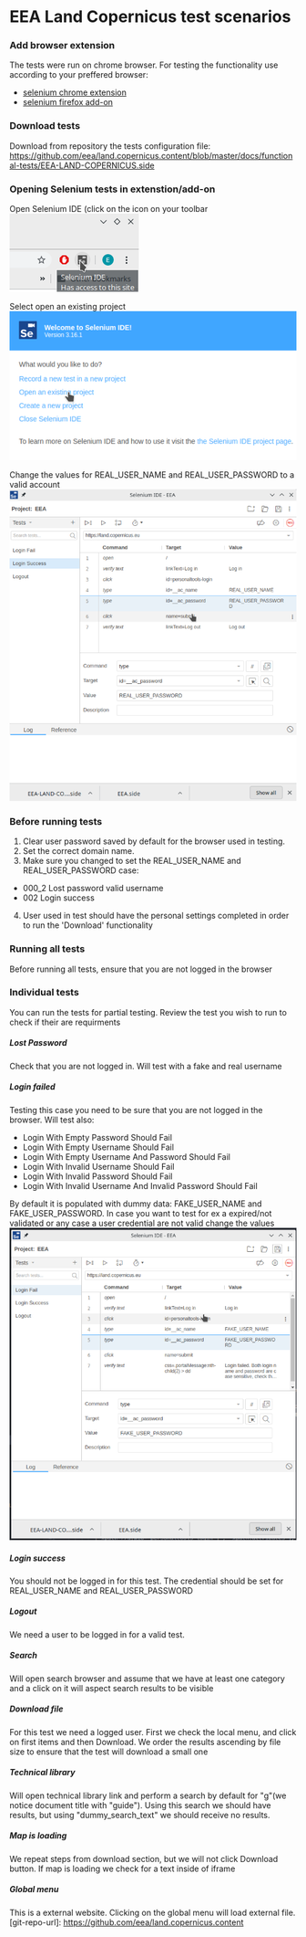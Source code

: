 # EEA Land Copernicus test scenarios

### Add browser extension
The tests were run on chrome browser. For testing the functionality use according to your preffered browser:
- [selenium chrome extension](https://chrome.google.com/webstore/detail/selenium-ide/mooikfkahbdckldjjndioackbalphokd?hl=en)
- [selenium firefox add-on](https://addons.mozilla.org/en-US/firefox/addon/selenium-ide/)

### Download tests
Download from repository the tests configuration file: https://github.com/eea/land.copernicus.content/blob/master/docs/functional-tests/EEA-LAND-COPERNICUS.side

### Opening Selenium tests in extenstion/add-on

Open Selenium IDE (click on the icon on your toolbar
![](https://github.com/eea/land.copernicus.content/raw/master/docs/functional-tests/images/001-open-selenium.png)

Select open an existing project
![](https://github.com/eea/land.copernicus.content/raw/master/docs/functional-tests/images/002-open-project.png)

Change the values for REAL_USER_NAME and REAL_USER_PASSWORD to a valid account
![](https://github.com/eea/land.copernicus.content/raw/master/docs/functional-tests/images/004-change-real-username.png)

### Before running tests
1) Clear user password saved by default for the browser used in testing.
2) Set the correct domain name.
3) Make sure you changed to set the REAL_USER_NAME and REAL_USER_PASSWORD case:
- 000_2 Lost password valid username
- 002 Login success
4) User used in test should have the personal settings completed in order to run the 'Download' functionality

### Running all tests

Before running all tests, ensure that you are not logged in the browser

### Individual tests
You can run the tests for partial testing. Review the test you wish to run to check if their are requirments

##### Lost Password
Check that you are not logged in. Will test with a fake and real username

##### Login failed
Testing this case you need to be sure that you are not logged in the browser. Will test also:
- Login With Empty Password Should Fail
- Login With Empty Username Should Fail
- Login With Empty Username And Password Should Fail
- Login With Invalid Username Should Fail
- Login With Invalid Password Should Fail
- Login With Invalid Username And Invalid Password Should Fail

By default it is populated with dummy data:  FAKE_USER_NAME and FAKE_USER_PASSWORD. In case you want to test for ex a expired/not validated or any case a user credential are not valid change the values
![](https://github.com/eea/land.copernicus.content/raw/master/docs/functional-tests/images/003-change-fake-username.png)

##### Login success
You should not be logged in for this test. The credential should be set for REAL_USER_NAME and REAL_USER_PASSWORD

##### Logout
We need a user to be logged in for a valid test.

##### Search
Will open search browser and assume that we have at least one category and a click on it will aspect search results to be visible

##### Download file
For this test we need a logged user. First we check the local menu, and click on first items and then Download. We order the results ascending by file size to ensure that the test will download a small one

##### Technical library
Will open technical library link and perform a search by default for "g"(we notice document title with "guide"). Using this search we should have results, but using "dummy_search_text" we should receive no results.

##### Map is loading
We repeat steps from download section, but we will not click Download button. If map is loading we check for a text inside of iframe

##### Global menu
This is a external website. Clicking on the global menu will load external file.
[git-repo-url]: <https://github.com/eea/land.copernicus.content>
